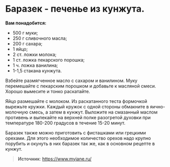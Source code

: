 # Баразек - печенье из кунжута.

**Вам понадобится:**

- 500 г муки;
- 250 г сливочного масла;
- 200 г сахара;
- 1 яйцо;
- 2 ст. ложки молока;
- 1 ст. ложка пекарского порошка;
- 1 ч. ложка ванилина;
- 1-1,5 стакана кунжута.

Взбейте размягченное масло с сахаром и ванилином. Муку перемешайте с пекарским порошком и добавьте к масляной смеси. Хорошо вымесите и тонко раскатайте.

Яйцо размешайте с молоком. Из раскатанного теста формочкой вырежьте кружки. Каждый кружок с одной стороны обмакните в яично-молочную смесь, а затем в кунжут. Выложите на смазанный маслом противень и выпекайте на верхней полке разогретой духовки при температуре 180-200 градусов в течение 15-20 минут.

Баразек также можно приготовить с фисташками или грецкими орехами. Для этого необходимое количество орехов надо крупно порубить и окунуть в них баразек так же, как в основном рецепте в кунжут.

> **Источник**: https://www.myjane.ru/
